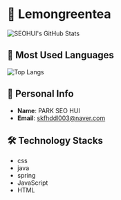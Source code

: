 # 🐇 Lemongreentea
![SEOHUI's GitHub Stats](https://github-readme-stats-seohui.vercel.app/api?username=seohui&show_icons=true&theme=radical)

## 🛬 Most Used Languages
![Top Langs](https://github-readme-stats-seohui.vercel.app/api/top-langs/?username=seohui&layout=compact&theme=radical)

## 🌈 Personal Info
- **Name**: PARK SEO HUI
- **Email**: skfhddl003@naver.com
  
## 🛠 Technology Stacks
- css
- java
- spring
- JavaScript
- HTML
